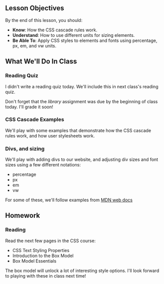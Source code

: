 
## Lesson Objectives
By the end of this lesson, you should:
- **Know**: How the CSS cascade rules work.
- **Understand**: How to use different units for sizing elements.
- **Be Able To**: Apply CSS styles to elements and fonts using percentage, px, em, and vw units.

## What We'll Do In Class

### Reading Quiz
I didn't write a reading quiz today. We'll include this in next class's reading quiz.

Don't forget that the *library* assignment was due by the beginning of class today. I'll grade it soon!

### CSS Cascade Examples

We'll play with some examples that demonstrate how the CSS cascade rules work, and how user stylesheets work.

### Divs, and sizing
We'll play with adding divs to our website, and adjusting div sizes and font sizes using a few different notations:
- percentage
- px
- em
- vw

For some of these, we'll follow examples from [MDN web docs](https://developer.mozilla.org/en-US/docs/Learn/CSS/Building_blocks/Values_and_units)

## Homework

### Reading
Read the next few pages in the CSS course:
- CSS Text Styling Properties
- Introduction to the Box Model
- Box Model Essentials

The box model will unlock a lot of interesting style options. I'll look forward to playing with these in class next time!